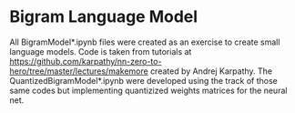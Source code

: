 # Bigram Language Model

All BigramModel*.ipynb files were created as an exercise to create small language models. Code is taken from tutorials at https://github.com/karpathy/nn-zero-to-hero/tree/master/lectures/makemore created by Andrej Karpathy.
The QuantizedBigramModel*.ipynb were developed using the track of those same codes but implementing quantizized weights matrices for the neural net.
